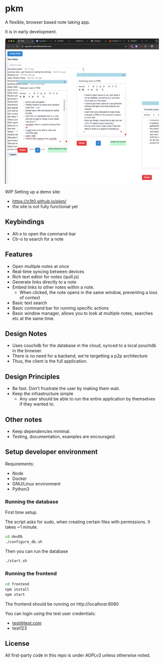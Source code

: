 # pkm

A flexible, browser based note taking app.

It is in early development.

![PKM Screenshot](./docs/pkm_screenshot.png)

WIP Setting up a demo site: 
- https://z3t0.github.io/pkm/ 
- the site is not fully functional yet

## Keybindings
- Alt-x to open the command-bar
- Ctr-o to search for a note

## Features
- Open multiple notes at once
- Real-time syncing between devices
- Rich text editor for notes (quill.js)
- Generate links directly to a note
- Embed links to other notes within a note. 
  - When clicked, the note opens in the same window, preventing a loss of context
- Basic text search 
- Basic command bar for running specific actions
- Basic window manager, allows you to look at multiple notes, searches etc at the same time.

## Design Notes
- Uses couchdb for the database in the cloud, synced to a local pouchdb in the browser.
- There is no need for a backend, we're targetting a p2p architecture
- Thus, the client is the full application.

## Design Principles
- Be fast. Don't frustrate the user by making them wait.
- Keep the infrastructure simple
  - Any user should be able to run the entire application by themselves if they wanted to.
  
## Other notes
- Keep dependencies minimal.
- Testing, documentation, examples are encouraged.

## Setup developer environment
Requirements:
- Node
- Docker
- GNU/Linux environment
- Python3



### Running the database
First time setup.

The script asks for sudo, when creating certain files with permissions.
It takes ~1 minute.
```sh
cd devDb
./configure_db.sh
```

Then you can run the database
```sh
./start.sh
```

### Running the frontend
```sh
cd frontend
npm install
npm start
```

The frontend should be running on http://localhost:8080

You can login using the test user credentials:
- test@test.com
- test123



## License
All first-party code in this repo is under AGPLv3 unless otherwise noted.